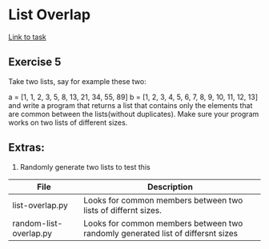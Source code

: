 # List Overlap
[Link to task](https://www.practicepython.org/exercise/2014/03/05/05-list-overlap.html)
## Exercise 5 
Take two lists, say for example these two:

  a = [1, 1, 2, 3, 5, 8, 13, 21, 34, 55, 89]
  b = [1, 2, 3, 4, 5, 6, 7, 8, 9, 10, 11, 12, 13]
and write a program that returns a list that contains only 
the elements that are common between the lists(without duplicates). 
Make sure your program works on two lists of different sizes.

## Extras:

1. Randomly generate two lists to test this


| File | Description |
| ----------- | ----------- |
| list-overlap.py | Looks for common members between two lists of differnt sizes.  |
| random-list-overlap.py | Looks for common members between two randomly generated list of differsnt sizes |

